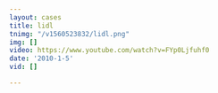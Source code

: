 ```yaml
---
layout: cases
title: lidl
tnimg: "/v1560523832/lidl.png"
img: []
video: https://www.youtube.com/watch?v=FYp0Ljfuhf0
date: '2010-1-5'
vid: []

---
```

